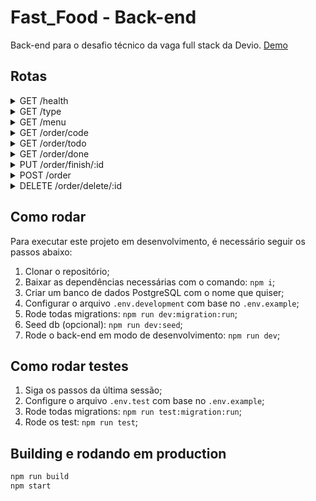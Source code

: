 # Fast_Food - Back-end

Back-end para o desafio técnico da vaga full stack da Devio. <a href="https://fast-food-back.onrender.com">Demo</a>

## Rotas

<details>
<summary>GET /health</summary>
<summary>Checa o funcionamento da API</summary>
-Output: Status 200 (OK)
</details>
<details>
<summary>GET /type</summary>
<summary>Todos os tipos</summary>
-Output: array de tipos e status 200 (OK)
  
```bash
  [
    {
      id: number,
      name: string,
    	image: string
    },
  ]
```
</details>
<details>
<summary>GET /menu</summary>
<summary>Todos os itens do menu</summary>
-Input: query params name e type para filtrar por conter no nome e ser do tipo respectivamente
-Output: array de itens e status 200 (OK)
  
```bash
  [
    {
      id: number,
      name: string,
      desc: string,
      sdesc: string,
      price: number,
      image: string,
      typeId: number,
      selled: number,
      extra: [
        {
          id: number,
          name: string,
          image: string,
          price: number,
          desc: string
        }
      ],
      type: {
        id: number,
        name: string,
        image: string
      }
    },
  ]
```
</details>
<details>
<summary>GET /order/code</summary>
<summary>Retorna o id do último pedido</summary>
-Output: o número do id do último pedido ou 0 se não houver nenhum e status 200 (OK)
  
```bash
  {
    code: number
  }
```
</details>
<details>
<summary>GET /order/todo</summary>
<summary>Retorna todos os pedidos não terminados</summary>
-Output: array de pedidos e status 200 (OK)
  
```bash
  [
    {
      id: number,
		  name: string,
		  orders: Json[]
      price: number,
      done: false,
      updatedAt: Date
    }
  ]
```
</details>
<details>
<summary>GET /order/done</summary>
<summary>Retorna todos os pedidos terminados</summary>
-Output: array de pedidos e status 200 (OK)
  
```bash
  [
    {
      id: number,
		  name: string,
		  orders: Json[]
      price: number,
      done: true,
      updatedAt: Date
    }
  ]
```
</details>
<details>
<summary>PUT /order/finish/:id</summary>
<summary>Marca o pedido do id como terminado</summary>
-Input: `/order/finish/id` onde id: Integer
-Output: status 200 (OK) quando correto, status 400 (BAD_REQUEST) quando id inválido ou status 404 (NOT_FOUND) quando id não existe
</details>
<details>
<summary>POST /order</summary>
<summary>Cria um pedido</summary>
-Input: nome, preço e pedido

```bash
  {
    name: string,
    price: number,
    order: Json[]
  }
```
  
-Output: pedido criado e status 201 (CREATED), status 400 (BAD_REQUEST) quando input inválido
  
```bash
  {
  	id: number,
    name: string,
    orders: Json[],
    price: number,
    done: boolean //default false
    updatedAt: Date
  }
```
</details>
<details>
<summary>DELETE /order/delete/:id</summary>
<summary>Deleta um pedido</summary>
-Input: `/order/delete/id` onde id: Integer
-Output: status 201 (CREATED), status 400 (BAD_REQUEST) quando input inválido
</details>

## Como rodar
Para executar este projeto em desenvolvimento, é necessário seguir os passos abaixo:

1. Clonar o repositório;
2. Baixar as dependências necessárias com o comando: `npm i`;
3. Criar um banco de dados PostgreSQL com o nome que quiser;
4. Configurar o arquivo `.env.development` com base no `.env.example`;
5. Rode todas migrations: `npm run dev:migration:run`;
6. Seed db (opcional): `npm run dev:seed`;
7. Rode o back-end em modo de desenvolvimento: `npm run dev`;

## Como rodar testes

1. Siga os passos da última sessão;
2. Configure o arquivo `.env.test` com base no `.env.example`;
3. Rode todas migrations: `npm run test:migration:run`;
4. Rode os test: `npm run test`;

## Building e rodando em production

```bash
npm run build
npm start
```
